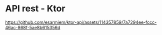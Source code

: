 # API rest - Ktor

https://github.com/esarmiem/ktor-api/assets/114357859/7a7294ee-fccc-46ac-868f-5ae8b615356d

